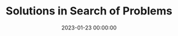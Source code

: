 ---
layout: article
title: Solutions in Search of Problems
date: 2023-01-23 00:00:00
type: post
parent_id: '0'
published: false
password: ''
status: draft
categories:
- geekery
- software
- ai
- wardleymaps
tags: ['geekery','software', 'ai', 'wardleymaps']
excerpt: Using Wardley Maps / Historical Analogies to understand the impact of Transformer Models
---